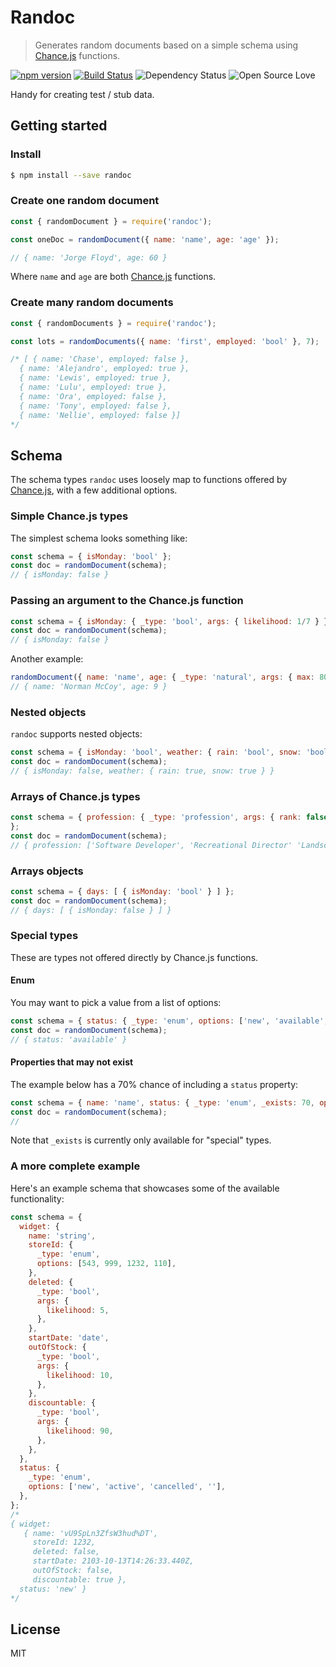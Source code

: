 # Randoc

> Generates random documents based on a simple schema using [Chance.js](http://chancejs.com/) functions.

[![npm version](https://badge.fury.io/js/randoc.svg)](https://badge.fury.io/js/randoc)
[![Build Status](https://travis-ci.org/rouanw/randoc.svg?branch=master)](https://travis-ci.org/rouanw/randoc)
![Dependency Status](https://david-dm.org/rouanw/randoc.svg)
![Open Source Love](https://badges.frapsoft.com/os/mit/mit.svg?v=102)

Handy for creating test / stub data.

## Getting started

### Install

```sh
$ npm install --save randoc
```

### Create one random document

```js
const { randomDocument } = require('randoc');

const oneDoc = randomDocument({ name: 'name', age: 'age' });

// { name: 'Jorge Floyd', age: 60 }
```

Where `name` and `age` are both [Chance.js](http://chancejs.com/) functions.

### Create many random documents

```js
const { randomDocuments } = require('randoc');

const lots = randomDocuments({ name: 'first', employed: 'bool' }, 7);

/* [ { name: 'Chase', employed: false },
  { name: 'Alejandro', employed: true },
  { name: 'Lewis', employed: true },
  { name: 'Lulu', employed: true },
  { name: 'Ora', employed: false },
  { name: 'Tony', employed: false },
  { name: 'Nellie', employed: false }]
*/
```

## Schema

The schema types `randoc` uses loosely map to functions offered by [Chance.js](http://chancejs.com/), with a few additional options.

### Simple Chance.js types

The simplest schema looks something like:

```js
const schema = { isMonday: 'bool' };
const doc = randomDocument(schema);
// { isMonday: false }
```

### Passing an argument to the Chance.js function

```js
const schema = { isMonday: { _type: 'bool', args: { likelihood: 1/7 } } };
const doc = randomDocument(schema);
// { isMonday: false }
```

Another example:

```js
randomDocument({ name: 'name', age: { _type: 'natural', args: { max: 80 } } });
// { name: 'Norman McCoy', age: 9 }
```

### Nested objects

`randoc` supports nested objects:

```js
const schema = { isMonday: 'bool', weather: { rain: 'bool', snow: 'bool' } };
const doc = randomDocument(schema);
// { isMonday: false, weather: { rain: true, snow: true } }
```

### Arrays of Chance.js types

```js
const schema = { profession: { _type: 'profession', args: { rank: false }, _arrayOf: 3 } },
};
const doc = randomDocument(schema);
// { profession: ['Software Developer', 'Recreational Director' 'Landscape Architect'] }
```

### Arrays objects

```js
const schema = { days: [ { isMonday: 'bool' } ] };
const doc = randomDocument(schema);
// { days: [ { isMonday: false } ] }
```

### Special types

These are types not offered directly by Chance.js functions.

#### Enum

You may want to pick a value from a list of options:

```js
const schema = { status: { _type: 'enum', options: ['new', 'available', 'expired'] } };
const doc = randomDocument(schema);
// { status: 'available' }
```

#### Properties that may not exist

The example below has a 70% chance of including a `status` property:

```js
const schema = { name: 'name', status: { _type: 'enum', _exists: 70, options: ['new', 'available', 'expired'] } };
const doc = randomDocument(schema);
//
```

Note that `_exists` is currently only available for "special" types.

### A more complete example

Here's an example schema that showcases some of the available functionality:

```js
const schema = {
  widget: {
    name: 'string',
    storeId: {
      _type: 'enum',
      options: [543, 999, 1232, 110],
    },
    deleted: {
      _type: 'bool',
      args: {
        likelihood: 5,
      },
    },
    startDate: 'date',
    outOfStock: {
      _type: 'bool',
      args: {
        likelihood: 10,
      },
    },
    discountable: {
      _type: 'bool',
      args: {
        likelihood: 90,
      },
    },
  },
  status: {
    _type: 'enum',
    options: ['new', 'active', 'cancelled', ''],
  },
};
/*
{ widget:
   { name: 'vU9SpLn3ZfsW3hud%DT',
     storeId: 1232,
     deleted: false,
     startDate: 2103-10-13T14:26:33.440Z,
     outOfStock: false,
     discountable: true },
  status: 'new' }
*/
```

## License
MIT
